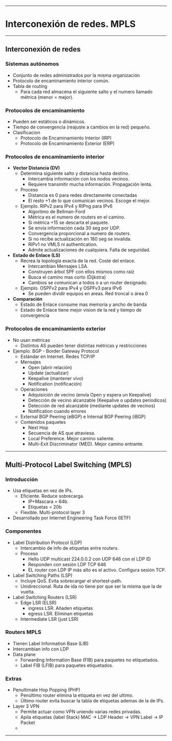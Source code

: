 
---
# Interconexión de redes. MPLS
---
## Interconexión de redes
### Sistemas autónomos
- Conjunto de redes administrados por la misma organización
- Protocolo de encaminamiento interior común.
- Tabla de routing
	- Para cada red almacena el siguiente salto y el numero llamado métrica (menor = mejor).
### Protocolos de encaminamiento
- Pueden ser estáticos o dinámicos.
- Tiempo de convergencia (reajuste a cambios en la red) pequeño.
- Clasificacion
	- Protocolo de Encaminamiento Interior (IRP)
	- Protocolo de Encaminamiento Exterior (ERP)
### Protocolos de encaminamiento interior
- **Vector Distancia (DV)**
	- Determina siguiente salto y distancia hasta destino.
		- Intercambia  información con los nodos vecinos.
		- Requiere transmitir mucha información. Propagación lenta.
	- Proceso
		- Distancia es 0 para redes directamente conectadas
		- El resto +1 de lo que comunican vecinos. Escoge el mejor. 
	- Ejemplo. RIPv2 para IPv4 y RIPng para IPv6
		- Algoritmo de Bellman-Ford
		- Métrica es el numero de routers en el camino.
		- Si métrica +15 se descarta el paquete.
		- Se envía información cada 30 seg por UDP.
		- Convergencia proporcional a numero de routers.
		- Si no recibe actualización en 180 seg se invalida.
		- RIPv1 no VMLS ni authentication.
		- Admite actualizaciones de cualquiera. Falta de seguridad.
- **Estado de Enlace (LS)**
	- Recrea la topología exacta de la red. Coste del enlace.
		- Intercambian Mensajes LSA.
		- Construyen árbol SPF con ellos mismos como raíz
		- Busca el camino mas corto (Dijkstra)
		- Cambios se comunican a todos o a un router designado.
	- Ejemplo. OSPFv2 para IPv4 y OSPFv3 para IPv6
		- Se pueden dividir equipos en areas. Red troncal o área 0
- **Comparación**
	- Estado de Enlace consume mas memoria y ancho de banda
	- Estado de Enlace tiene mejor vision de la red y tiempo de convergencia
### Protocolos de encaminamiento exterior
- No usan métricas
	- Distintos AS pueden tener distintas métricas y restricciones
- Ejemplo. BGP - Border Gateway Protocol
	- Estándar en Internet. Redes TCP/IP
	- Mensajes
		- Open (abrir relación)
		- Update (actualizar)
		- Keepalive (mantener vivo)
		- Notification (notificación)
	- Operaciones
		- Adquisición de vecino (envía Open y espera un Keepalive)
		- Detección de vecino alcanzable (Keepalive o updates periodicos)
		- Detección de red alcanzable (mediante updates de vecinos)
		- Notification cuando errores
	- External BGP Peering (eBGP) e Internal BGP Peering (iBGP)
	- Contenidos paquetes
		- Next Hop
		- Secuencia de AS que atraviesa.
		- Local Preference. Mejor camino saliente.
		- Multi-Exit Discriminator (MED). Mejor camino entrante.
---
## Multi-Protocol Label Switching (MPLS)
### Introducción
- Usa etiquetas en vez de IPs.
	- Eficiente. Reduce sobrecarga.
		- IP+Mascara = 64b.
		- Etiquetas = 20b
	- Flexible. Multi-protocol layer 3
- Desarrollado por Internet Engineering Task Force (IETF)
### Componentes
- Label Distribution Protocol (LDP)
	- Intercambio de info de etiquetas entre routers.
	- Proceso
		- Hello UDP multicast 224.0.0.2 con UDP 646 con el LDP ID
		- Responden con sesión LDP TCP 646
		- EL router con LDP IP más alto es el activo. Configura sesión TCP.
- Label Switching Paths (LSP)
	- Incluye QoS. Evita sobrecargar el shortest-path.
	- Unidireccional. Ruta de ida no tiene por que ser la misma que la de vuelta.
- Label Switching Routers (LSR)
	- Edge LSR (ELSR)
		- ingress LSR. Añaden etiquetas
		- egress LSR. Eliminan etiquetas
	- Intermediate LSR (just LSR)
### Routers MPLS
- Tienen Label Information Base (LIB)
- Intercambian info con LDP
- Data plane
	- Forwarding Information Base (FIB) para paquetes no etiquetados.
	- Label FIB (LFIB) para paquetes etiquetados.
### Extras
- Penultimate Hop Popping (PHP)
	- Penúltimo router elimina la etiqueta en vez del ultimo.
	- Último router evita buscar la tabla de etiquetas ademas de la de IPs.
- Layer 3 VPN
	- Permite actuar como VPN uniendo varias redes privadas.
	- Apila etiquetas (label Stack) MAC -> LDP Header -> VPN Label -> IP Packet
	- 
---